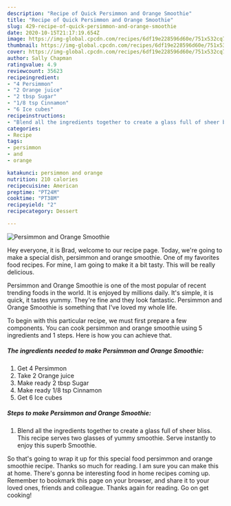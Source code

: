 ```yaml
---
description: "Recipe of Quick Persimmon and Orange Smoothie"
title: "Recipe of Quick Persimmon and Orange Smoothie"
slug: 429-recipe-of-quick-persimmon-and-orange-smoothie
date: 2020-10-15T21:17:19.654Z
image: https://img-global.cpcdn.com/recipes/6df19e228596d60e/751x532cq70/persimmon-and-orange-smoothie-recipe-main-photo.jpg
thumbnail: https://img-global.cpcdn.com/recipes/6df19e228596d60e/751x532cq70/persimmon-and-orange-smoothie-recipe-main-photo.jpg
cover: https://img-global.cpcdn.com/recipes/6df19e228596d60e/751x532cq70/persimmon-and-orange-smoothie-recipe-main-photo.jpg
author: Sally Chapman
ratingvalue: 4.9
reviewcount: 35623
recipeingredient:
- "4 Persimmon"
- "2 Orange juice"
- "2 tbsp Sugar"
- "1/8 tsp Cinnamon"
- "6 Ice cubes"
recipeinstructions:
- "Blend all the ingredients together to create a glass full of sheer bliss. This recipe serves two glasses of yummy smoothie. Serve instantly to enjoy this superb Smoothie."
categories:
- Recipe
tags:
- persimmon
- and
- orange

katakunci: persimmon and orange 
nutrition: 210 calories
recipecuisine: American
preptime: "PT24M"
cooktime: "PT38M"
recipeyield: "2"
recipecategory: Dessert

---
```



![Persimmon and Orange Smoothie](https://img-global.cpcdn.com/recipes/6df19e228596d60e/751x532cq70/persimmon-and-orange-smoothie-recipe-main-photo.jpg)

Hey everyone, it is Brad, welcome to our recipe page. Today, we're going to make a special dish, persimmon and orange smoothie. One of my favorites food recipes. For mine, I am going to make it a bit tasty. This will be really delicious.

Persimmon and Orange Smoothie is one of the most popular of recent trending foods in the world. It is enjoyed by millions daily. It's simple, it is quick, it tastes yummy. They're fine and they look fantastic. Persimmon and Orange Smoothie is something that I've loved my whole life.




To begin with this particular recipe, we must first prepare a few components. You can cook persimmon and orange smoothie using 5 ingredients and 1 steps. Here is how you can achieve that.

<!--inarticleads1-->

##### The ingredients needed to make Persimmon and Orange Smoothie:

1. Get 4 Persimmon
1. Take 2 Orange juice
1. Make ready 2 tbsp Sugar
1. Make ready 1/8 tsp Cinnamon
1. Get 6 Ice cubes




<!--inarticleads2-->

##### Steps to make Persimmon and Orange Smoothie:

1. Blend all the ingredients together to create a glass full of sheer bliss. This recipe serves two glasses of yummy smoothie. Serve instantly to enjoy this superb Smoothie.




So that's going to wrap it up for this special food persimmon and orange smoothie recipe. Thanks so much for reading. I am sure you can make this at home. There's gonna be interesting food in home recipes coming up. Remember to bookmark this page on your browser, and share it to your loved ones, friends and colleague. Thanks again for reading. Go on get cooking!
